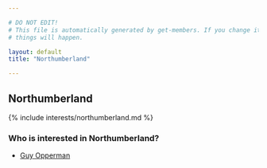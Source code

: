 ```yaml
---

# DO NOT EDIT!
# This file is automatically generated by get-members. If you change it, bad
# things will happen.

layout: default
title: "Northumberland"

---
```


## Northumberland

{% include interests/northumberland.md %}

### Who is interested in Northumberland?


* [Guy Opperman](/members/guy-opperman.html)
